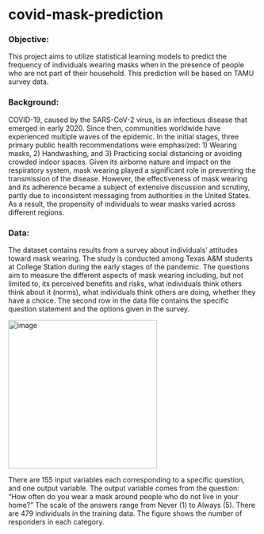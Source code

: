 # covid-mask-prediction
### Objective: 
This project aims to utilize statistical learning models to predict the frequency of individuals wearing masks when in the presence of people who are not part of their household. This prediction will be based on TAMU survey data.
### Background:
COVID-19, caused by the SARS-CoV-2 virus, is an infectious disease that emerged in early 2020. Since then, communities worldwide have experienced multiple waves of the epidemic. In the initial stages, three primary public health recommendations were emphasized: 1) Wearing masks, 2) Handwashing, and 3) Practicing social distancing or avoiding crowded indoor spaces. Given its airborne nature and impact on the respiratory system, mask wearing played a significant role in preventing the transmission of the disease. However, the effectiveness of mask wearing and its adherence became a subject of extensive discussion and scrutiny, partly due to inconsistent messaging from authorities in the United States. As a result, the propensity of individuals to wear masks varied across different regions.
### Data:
The dataset contains results from a survey about individuals’ attitudes toward mask wearing. The study is conducted among Texas A&M students at College Station during the early stages of the pandemic. The questions aim to measure the different aspects of mask wearing including, but not limited to, its perceived benefits and risks, what individuals think others think about it (norms), what individuals think others are doing, whether they have a choice. The second row in the data file contains the specific question statement and the options given in the survey.

<img width="300" alt="image" src="https://github.com/satyaprakash799/covid-mask-prediction/assets/121471959/afdddcdf-2b0d-4c3c-b7f9-587bdfe1e723">

There are 155 input variables each corresponding to a specific question, and one output variable. The output variable comes from the question: “How often do you wear a mask around people who do not live in your home?” The scale of the answers range from Never (1) to Always (5). There are 479 individuals in the training data. The figure shows the number of responders in each category. 
